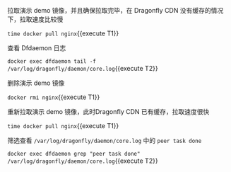 
拉取演示 demo 镜像，并且确保拉取完毕，在 Dragonfly CDN 没有缓存的情况下，拉取速度比较慢

`time docker pull nginx`{{execute T1}}

查看 Dfdaemon 日志

`docker exec dfdaemon tail -f /var/log/dragonfly/daemon/core.log`{{execute T2}}

删除演示 demo 镜像

`docker rmi nginx`{{execute T1}}

重新拉取演示 demo 镜像，此时Dragonfly CDN 已有缓存，拉取速度很快

`time docker pull nginx`{{execute T1}}

筛选查看 `/var/log/dragonfly/daemon/core.log` 中的 `peer task done`

`docker exec dfdaemon grep "peer task done" /var/log/dragonfly/daemon/core.log`{{execute T2}}
